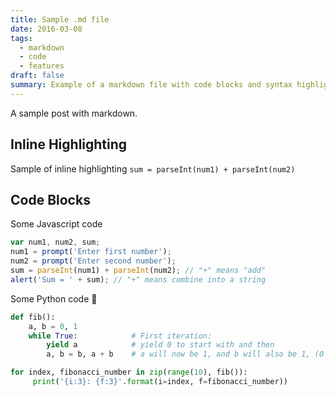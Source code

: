 ```yaml
---
title: Sample .md file
date: 2016-03-08
tags:
  - markdown
  - code
  - features
draft: false
summary: Example of a markdown file with code blocks and syntax highlighting.
---
```


A sample post with markdown.

## Inline Highlighting

Sample of inline highlighting `sum = parseInt(num1) + parseInt(num2)`

## Code Blocks

Some Javascript code

```javascript
var num1, num2, sum;
num1 = prompt('Enter first number');
num2 = prompt('Enter second number');
sum = parseInt(num1) + parseInt(num2); // "+" means "add"
alert('Sum = ' + sum); // "+" means combine into a string
```

Some Python code 🐍

```python
def fib():
    a, b = 0, 1
    while True:            # First iteration:
        yield a            # yield 0 to start with and then
        a, b = b, a + b    # a will now be 1, and b will also be 1, (0 + 1)

for index, fibonacci_number in zip(range(10), fib()):
     print('{i:3}: {f:3}'.format(i=index, f=fibonacci_number))
```
